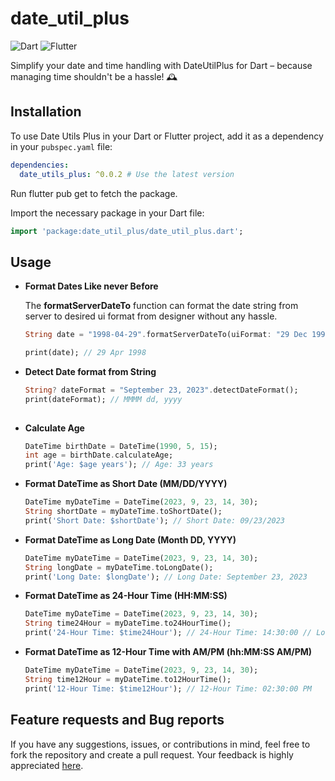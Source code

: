 
# date_util_plus

![Dart](https://img.shields.io/badge/Dart-2.1.0+-blue.svg)
![Flutter](https://img.shields.io/badge/Flutter-2.0+-blue.svg)

Simplify your date and time handling with DateUtilPlus for Dart – because managing time shouldn't be a hassle! 🕰️


## Installation

To use Date Utils Plus in your Dart or Flutter project, add it as a dependency in your `pubspec.yaml` file:

```yaml
dependencies:
  date_utils_plus: ^0.0.2 # Use the latest version
```
Run flutter pub get to fetch the package.

Import the necessary package in your Dart file:

```dart
import 'package:date_util_plus/date_util_plus.dart';
```

## Usage 

- **Format Dates Like never Before**

    The **formatServerDateTo** function can format the  date string from server to desired ui format from designer without any hassle.
    ```dart
    String date = "1998-04-29".formatServerDateTo(uiFormat: "29 Dec 1999");

    print(date); // 29 Apr 1998
    
    ```
- **Detect Date format from String**
  ```dart
  String? dateFormat = "September 23, 2023".detectDateFormat();
  print(dateFormat); // MMMM dd, yyyy
    
  ```
- **Calculate Age**
  ```dart
  DateTime birthDate = DateTime(1990, 5, 15);
  int age = birthDate.calculateAge;
  print('Age: $age years'); // Age: 33 years
  ```

- **Format DateTime as Short Date (MM/DD/YYYY)**
    ```dart
    DateTime myDateTime = DateTime(2023, 9, 23, 14, 30);
    String shortDate = myDateTime.toShortDate();
    print('Short Date: $shortDate'); // Short Date: 09/23/2023
    ```

- **Format DateTime as Long Date (Month DD, YYYY)**
  ```dart
  DateTime myDateTime = DateTime(2023, 9, 23, 14, 30);
  String longDate = myDateTime.toLongDate();
  print('Long Date: $longDate'); // Long Date: September 23, 2023
  ```

- **Format DateTime as 24-Hour Time (HH:MM:SS)**
  ```dart
  DateTime myDateTime = DateTime(2023, 9, 23, 14, 30);
  String time24Hour = myDateTime.to24HourTime();
  print('24-Hour Time: $time24Hour'); // 24-Hour Time: 14:30:00 // Long Date: September 23, 2023
  ```

- **Format DateTime as 12-Hour Time with AM/PM (hh:MM:SS AM/PM)**
  ```dart
  DateTime myDateTime = DateTime(2023, 9, 23, 14, 30);
  String time12Hour = myDateTime.to12HourTime();
  print('12-Hour Time: $time12Hour'); // 12-Hour Time: 02:30:00 PM
  ```

## Feature requests and Bug reports

If you have any suggestions, issues, or contributions in mind, feel free to fork the repository and create a pull request. Your feedback is highly appreciated [here](https://github.com/Oauth-Celestial/date_util_plus/issues).




